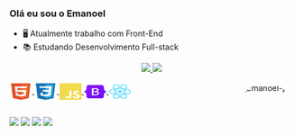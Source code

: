 ### Olá eu sou o Emanoel

- 🖥️ Atualmente trabalho com Front-End
- 📚 Estudando Desenvolvimento Full-stack
<div align="center">
  <a href="https://github.com/emanoelprogbr">
  <img height="165em" src="https://github-readme-stats.vercel.app/api?username=emanoelprogbr&show_icons=true&theme=monokai&include_all_commits=true&count_private=true&"/>
  <img height="165em" src="https://github-readme-stats.vercel.app/api/top-langs/?username=emanoelprogbr&layout=compact&langs_count=7&theme=monokai"/>
</div>
<div style="display: inline_block"><br>
  <img align="center" alt="Emanoel-HTML" height="30" width="40" src="https://raw.githubusercontent.com/devicons/devicon/master/icons/html5/html5-original.svg">
  <img align="center" alt="Emanoel-CSS" height="30" width="40" src="https://raw.githubusercontent.com/devicons/devicon/master/icons/css3/css3-original.svg">
  <img align="center" alt="Emanoel-Js" height="30" width="40" src="https://raw.githubusercontent.com/devicons/devicon/master/icons/javascript/javascript-plain.svg">
  <img align="center" alt="Emanoel-Bootstrap" height="30" width="40" src="https://raw.githubusercontent.com/devicons/devicon/master/icons/bootstrap/bootstrap-original.svg">
  <img align="center" alt="Emanoel-React" height="30" width="40" src="https://raw.githubusercontent.com/devicons/devicon/master/icons/react/react-original.svg">
  <img align="right" alt="Emanoel-pic" height="170" style="border-radius:50px;" src="https://static.wikia.nocookie.net/kimetsu-no-yaiba/images/c/c2/Zenitsu_colored_body_3.png/revision/latest?cb=20200121221954?width=676&height=676">
</div>
  
  ##
  
  <div> 
  <a href="https://instagram.com/emanoelpk1" target="_blank"><img src="https://img.shields.io/badge/-Instagram-%23E4405F?style=for-the-badge&logo=instagram&logoColor=white" target="_blank"></a>
  <a href = "mailto:emanoel.ionah@gmail.com"><img src="https://img.shields.io/badge/Gmail-D14836?style=for-the-badge&logo=gmail&logoColor=white" target="_blank"></a>
  <a href="https://www.linkedin.com/in/emanoel-silva-prog/" target="_blank"><img src="https://img.shields.io/badge/-LinkedIn-%230077B5?style=for-the-badge&logo=linkedin&logoColor=white" target="_blank"></a> 
  <a href="https://twitter.com/emanoelpk1" target="_blank"><img src="https://img.shields.io/badge/Twitter-1DA1F2?style=for-the-badge&logo=twitter&logoColor=white" target="_blank"></a>   

  
 
</div>
